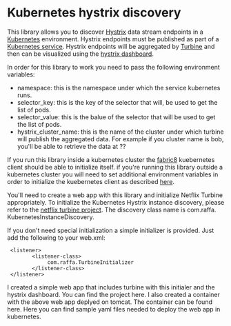 # Kubernetes hystrix discovery

This library allows you to discover [Hystrix](https://github.com/Netflix/Hystrix) data stream endpoints in a [Kubernetes](http://kubernetes.io/) environment.
Hystrix endpoints must be published as part of a [Kubernetes service](http://kubernetes.io/v1.1/docs/user-guide/services.html).
Hystrix endpoints will be aggregated by [Turbine](https://github.com/Netflix/Turbine/wiki) and then can be visualized using the [hystrix dashboard](https://github.com/Netflix/Hystrix/tree/master/hystrix-dashboard).

In order for this library to work you need to pass the following environment variables:
 * namespace: this is the namespace under which the service kubernetes runs.
 * selector_key: this is the key of the selector that will, be used to get the list of pods.
 * selector_value: this is the balue of the selector that will be used to get the list of pods.
 * hystrix\_cluster\_name: this is the name of the cluster under which turbine will publish the aggregated data. For example if you cluster name is bob, you'll be able to retrieve the data at ??
 
If you run this library inside a kubernetes cluster the [fabric8](http://fabric8.io/) kuebernetes client should be able to initialize itself. if you're running this library outside a kubernetes cluster you will need to set additional environment variables in order to initialize the kuebernetes client as described [here](https://github.com/fabric8io/kubernetes-client).
 
You'll need to create a web app with this library and initialize Netflix Turbine appropriately. To initialize the Kubernetes Hystrix instance discovery, please refer to the [netflix turbine project](https://github.com/Netflix/Turbine/wiki). The discovery class name is com.raffa. KubernetesInstanceDiscovery.

If you don't need special initialization a simple initializer is provided. Just add the following to your web.xml:
 
	 <listener>
			<listener-class>
	             com.raffa.TurbineInitializer 
	        </listener-class>       
	 </listener>

I created a simple web app that includes turbine with this initialer and the hystrix dashboard.
You can find the project here.
I also created a container with the above web app deplyed on tomcat. The container can be found here.
Here you can find sample yaml files needed to deploy the web app in kubernetes. 	 
